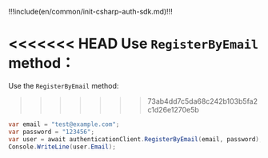 !!!include(en/common/init-csharp-auth-sdk.md)!!!

<<<<<<< HEAD
Use `RegisterByEmail` method：
=======
Use the `RegisterByEmail` method:
>>>>>>> 73ab4dd7c5da68c242b103b5fa2c1d26e1270e5b

```csharp
var email = "test@example.com";
var password = "123456";
var user = await authenticationClient.RegisterByEmail(email, password);
Console.WriteLine(user.Email);
```
